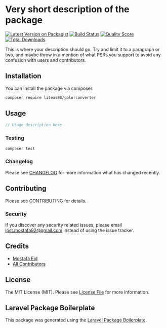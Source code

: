 # Very short description of the package

[![Latest Version on Packagist](https://img.shields.io/packagist/v/liteas98/colorconverter.svg?style=flat-square)](https://packagist.org/packages/liteas98/colorconverter)
[![Build Status](https://img.shields.io/travis/liteas98/colorconverter/master.svg?style=flat-square)](https://travis-ci.org/liteas98/colorconverter)
[![Quality Score](https://img.shields.io/scrutinizer/g/liteas98/colorconverter.svg?style=flat-square)](https://scrutinizer-ci.com/g/liteas98/colorconverter)
[![Total Downloads](https://img.shields.io/packagist/dt/liteas98/colorconverter.svg?style=flat-square)](https://packagist.org/packages/liteas98/colorconverter)

This is where your description should go. Try and limit it to a paragraph or two, and maybe throw in a mention of what PSRs you support to avoid any confusion with users and contributors.

## Installation

You can install the package via composer:

```bash
composer require liteas98/colorconverter
```

## Usage

``` php
// Usage description here
```

### Testing

``` bash
composer test
```

### Changelog

Please see [CHANGELOG](CHANGELOG.md) for more information what has changed recently.

## Contributing

Please see [CONTRIBUTING](CONTRIBUTING.md) for details.

### Security

If you discover any security related issues, please email lost.mostafa92@gmail.com instead of using the issue tracker.

## Credits

- [Mostafa Eid](https://github.com/liteas98)
- [All Contributors](../../contributors)

## License

The MIT License (MIT). Please see [License File](LICENSE.md) for more information.

## Laravel Package Boilerplate

This package was generated using the [Laravel Package Boilerplate](https://laravelpackageboilerplate.com).